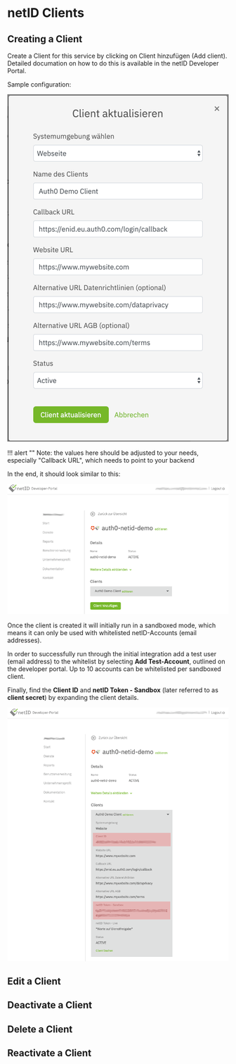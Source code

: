 # netID Clients

## Creating a Client 

Create a Client for this service by clicking on Client hinzufügen (Add client). 
Detailed documation on how to do this is available in the netID Developer Portal. 

Sample configuration:

![netid](../../images/netid_create-client-sample.png)

!!! alert ""
    Note: the values here should be adjusted to your needs, especially "Callback URL", which needs to point to your backend

In the end, it should look similar to this:

![netid](../../images/netid_create-client-02-new.png)

Once the client is created it will initially run in a sandboxed mode, which means it can only be used with whitelisted netID-Accounts (email addresses).

In order to successfully run through the initial integration add a test user (email address) to the whitelist by selecting **Add Test-Account**, 
outlined on the developer portal. Up to 10 accounts can be whitelisted per sandboxed client.

Finally, find the **Client ID** and **netID Token - Sandbox** (later referred to as **client secret**) by expanding the client details. 

![netid](../../images/netid_client-details-01-new.png)


## Edit a Client

## Deactivate a Client

## Delete a Client

## Reactivate a Client
